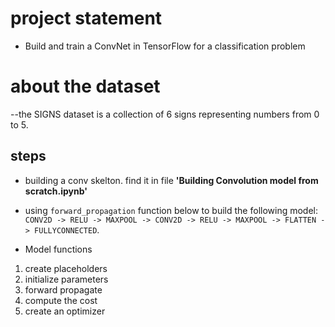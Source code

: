 # project statement
- Build and train a ConvNet in TensorFlow for a classification problem



# about the dataset
--the SIGNS dataset is a collection of 6 signs representing numbers from 0 to 5.

## steps
- building a conv skelton. find it in file **'Building Convolution model from scratch.ipynb'**

- using `forward_propagation` function below to build the following model: `CONV2D -> RELU -> MAXPOOL -> CONV2D -> RELU -> MAXPOOL -> FLATTEN -> FULLYCONNECTED`.

- Model functions 
1. create placeholders
2. initialize parameters
3. forward propagate
4. compute the cost
5. create an optimizer
